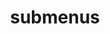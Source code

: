 ---
layout: page
title: submenus
nav: false
dropdown: false
children:
    - title: publications
      permalink: /publications/
    - title: divider
    - title: projects
      permalink: /projects/
---